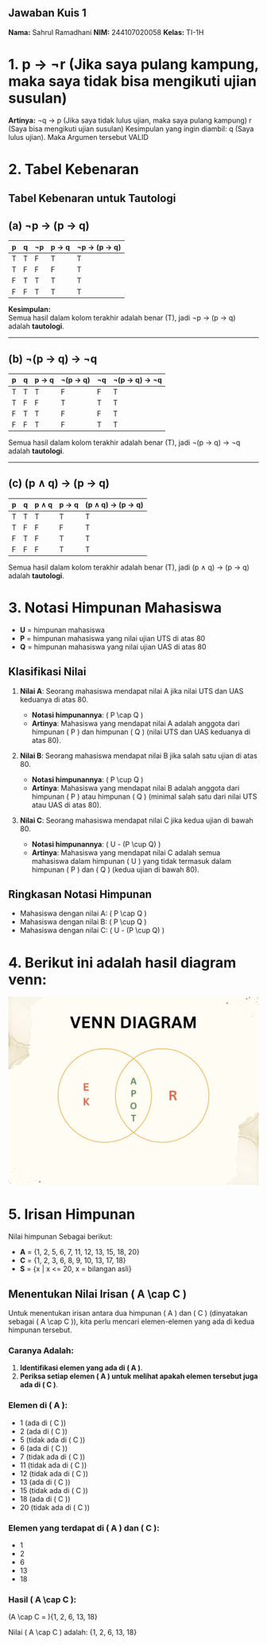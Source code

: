 ## Jawaban Kuis 1
**Nama:** Sahrul Ramadhani
**NIM:** 244107020058
**Kelas:** TI-1H
# 1. p → ¬r (Jika saya pulang kampung, maka saya tidak bisa mengikuti ujian susulan)
**Artinya:** ¬q → p (Jika saya tidak lulus ujian, maka saya pulang kampung)
    r (Saya bisa mengikuti ujian susulan)
    Kesimpulan yang ingin diambil: q (Saya lulus ujian).
    Maka Argumen tersebut VALID

# 2. Tabel Kebenaran
## Tabel Kebenaran untuk Tautologi

## (a) ¬p → (p → q)

| p     | q     | ¬p    | p → q | ¬p → (p → q) |
|-------|-------|-------|-------|---------------|
| T     | T     | F     | T     | T             |
| T     | F     | F     | F     | T             |
| F     | T     | T     | T     | T             |
| F     | F     | T     | T     | T             |

**Kesimpulan:**  
Semua hasil dalam kolom terakhir adalah benar (T), jadi ¬p → (p → q) adalah **tautologi**.

---

## (b) ¬(p → q) → ¬q

| p     | q     | p → q | ¬(p → q) | ¬q    | ¬(p → q) → ¬q |
|-------|-------|-------|----------|-------|----------------|
| T     | T     | T     | F        | F     | T              |
| T     | F     | F     | T        | T     | T              |
| F     | T     | T     | F        | F     | T              |
| F     | F     | T     | F        | T     | T              |
  
Semua hasil dalam kolom terakhir adalah benar (T), jadi ¬(p → q) → ¬q adalah **tautologi**.

---

## (c) (p ∧ q) → (p → q)

| p     | q     | p ∧ q | p → q | (p ∧ q) → (p → q) |
|-------|-------|-------|-------|--------------------|
| T     | T     | T     | T     | T                  |
| T     | F     | F     | F     | T                  |
| F     | T     | F     | T     | T                  |
| F     | F     | F     | T     | T                  |

Semua hasil dalam kolom terakhir adalah benar (T), jadi (p ∧ q) → (p → q) adalah **tautologi**.

# 3. Notasi Himpunan Mahasiswa

- **U** = himpunan mahasiswa
- **P** = himpunan mahasiswa yang nilai ujian UTS di atas 80
- **Q** = himpunan mahasiswa yang nilai ujian UAS di atas 80

## Klasifikasi Nilai

1. **Nilai A**: Seorang mahasiswa mendapat nilai A jika nilai UTS dan UAS keduanya di atas 80.
   - **Notasi himpunannya**: \( P \cap Q \)  
   - **Artinya**: Mahasiswa yang mendapat nilai A adalah anggota dari himpunan \( P \) dan himpunan \( Q \) (nilai UTS dan UAS keduanya di atas 80).

2. **Nilai B**: Seorang mahasiswa mendapat nilai B jika salah satu ujian di atas 80.
   - **Notasi himpunannya**: \( P \cup Q \)  
   - **Artinya**: Mahasiswa yang mendapat nilai B adalah anggota dari himpunan \( P \) atau himpunan \( Q \) (minimal salah satu dari nilai UTS atau UAS di atas 80).

3. **Nilai C**: Seorang mahasiswa mendapat nilai C jika kedua ujian di bawah 80.
   - **Notasi himpunannya**: \( U - (P \cup Q) \)  
   - **Artinya**: Mahasiswa yang mendapat nilai C adalah semua mahasiswa dalam himpunan \( U \) yang tidak termasuk dalam himpunan \( P \) dan \( Q \) (kedua ujian di bawah 80).

## Ringkasan Notasi Himpunan

- Mahasiswa dengan nilai A: \( P \cap Q \)
- Mahasiswa dengan nilai B: \( P \cup Q \)
- Mahasiswa dengan nilai C: \( U - (P \cup Q) \)


# 4. Berikut ini adalah hasil diagram venn:
![Diagram Venn][def]

[def]: diagramven.png


# 5. Irisan Himpunan

Nilai himpunan Sebagai berikut:

- **A** = {1, 2, 5, 6, 7, 11, 12, 13, 15, 18, 20}
- **C** = {1, 2, 3, 6, 8, 9, 10, 13, 17, 18}
- **S** = {x | x <= 20, x = bilangan asli}

## Menentukan Nilai Irisan \( A \cap C \)

Untuk menentukan irisan antara dua himpunan \( A \) dan \( C \) (dinyatakan sebagai \( A \cap C \)), kita perlu mencari elemen-elemen yang ada di kedua himpunan tersebut.

### Caranya Adalah:

1. **Identifikasi elemen yang ada di \( A \)**.
2. **Periksa setiap elemen \( A \) untuk melihat apakah elemen tersebut juga ada di \( C \)**.

### Elemen di \( A \):
- 1 (ada di \( C \))
- 2 (ada di \( C \))
- 5 (tidak ada di \( C \))
- 6 (ada di \( C \))
- 7 (tidak ada di \( C \))
- 11 (tidak ada di \( C \))
- 12 (tidak ada di \( C \))
- 13 (ada di \( C \))
- 15 (tidak ada di \( C \))
- 18 (ada di \( C \))
- 20 (tidak ada di \( C \))

### Elemen yang terdapat di \( A \) dan \( C \):
- 1
- 2
- 6
- 13
- 18

### Hasil \( A \cap C \):

\(A \cap C = \){1, 2, 6, 13, 18\}


Nilai \( A \cap C \) adalah:
\{1, 2, 6, 13, 18\}
